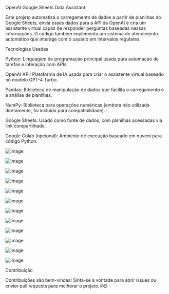 OpenAI Google Sheets Data Assistant

Este projeto automatiza o carregamento de dados a partir de planilhas do Google Sheets, envia esses dados para a API da OpenAI e cria um assistente virtual capaz de responder perguntas baseadas nessas informações. O código também implementa um sistema de atendimento automático que interage com o usuário em intervalos regulares.

Tecnologias Usadas

Python: Linguagem de programação principal usada para automação de tarefas e interação com APIs.

OpenAI API: Plataforma de IA usada para criar o assistente virtual baseado no modelo GPT-4 Turbo.

Pandas: Biblioteca de manipulação de dados que facilita o carregamento e a análise de planilhas.

NumPy: Biblioteca para operações numéricas (embora não utilizada diretamente, foi incluída para compatibilidade).

Google Sheets: Usado como fonte de dados, com planilhas acessadas via link compartilhado.

Google Colab (opcional): Ambiente de execução baseado em nuvem para código Python.



![image](https://github.com/user-attachments/assets/a00de4ff-c95e-4c17-8580-a73f8eb1b460)

![image](https://github.com/user-attachments/assets/7223ae96-24d0-4a80-b9a9-20a4b0e23926)

![image](https://github.com/user-attachments/assets/00729b4c-c562-49d1-a2cd-70997305df60)

![image](https://github.com/user-attachments/assets/25f19df2-d6ef-4fbe-bb2a-01367725ae55)

![image](https://github.com/user-attachments/assets/0c07309d-629a-49a0-8509-fd9c7164ba42)

![image](https://github.com/user-attachments/assets/cd7a13f8-31e1-4152-8442-fa11cad9a81e)

![image](https://github.com/user-attachments/assets/25d652d6-1c74-46da-92d2-0ac2cccddb76)

![image](https://github.com/user-attachments/assets/9d82ba56-7ed9-484f-a0f6-cbff8417bc58)

![image](https://github.com/user-attachments/assets/f8383f8d-ea02-4d35-9f9e-1377e5aee17f)

![image](https://github.com/user-attachments/assets/a5b8143c-ca24-44ee-84a7-0b732b22aa3e)

![image](https://github.com/user-attachments/assets/8d1b3ad2-d7cb-4b27-84e0-7ee214a54f88)

![image](https://github.com/user-attachments/assets/107dd1d5-ba95-4fed-b58b-5fb28b586ec5)

Contribuição

Contribuições são bem-vindas! Sinta-se à vontade para abrir issues ou enviar pull requests para melhorar o projeto.✌😊
